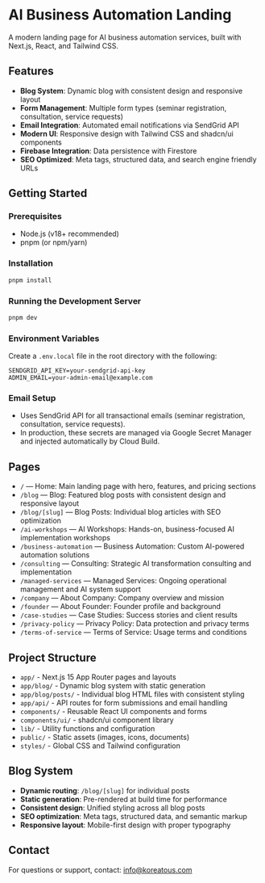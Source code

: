 # AI Business Automation Landing

A modern landing page for AI business automation services, built with Next.js, React, and Tailwind CSS.

## Features
- **Blog System**: Dynamic blog with consistent design and responsive layout
- **Form Management**: Multiple form types (seminar registration, consultation, service requests)
- **Email Integration**: Automated email notifications via SendGrid API
- **Modern UI**: Responsive design with Tailwind CSS and shadcn/ui components
- **Firebase Integration**: Data persistence with Firestore
- **SEO Optimized**: Meta tags, structured data, and search engine friendly URLs

## Getting Started

### Prerequisites
- Node.js (v18+ recommended)
- pnpm (or npm/yarn)

### Installation
```bash
pnpm install
```

### Running the Development Server
```bash
pnpm dev
```

### Environment Variables
Create a `.env.local` file in the root directory with the following:
```
SENDGRID_API_KEY=your-sendgrid-api-key
ADMIN_EMAIL=your-admin-email@example.com
```

### Email Setup
- Uses SendGrid API for all transactional emails (seminar registration, consultation, service requests).
- In production, these secrets are managed via Google Secret Manager and injected automatically by Cloud Build.

## Pages
- `/` — Home: Main landing page with hero, features, and pricing sections
- `/blog` — Blog: Featured blog posts with consistent design and responsive layout
- `/blog/[slug]` — Blog Posts: Individual blog articles with SEO optimization
- `/ai-workshops` — AI Workshops: Hands-on, business-focused AI implementation workshops
- `/business-automation` — Business Automation: Custom AI-powered automation solutions
- `/consulting` — Consulting: Strategic AI transformation consulting and implementation
- `/managed-services` — Managed Services: Ongoing operational management and AI system support
- `/company` — About Company: Company overview and mission
- `/founder` — About Founder: Founder profile and background
- `/case-studies` — Case Studies: Success stories and client results
- `/privacy-policy` — Privacy Policy: Data protection and privacy terms
- `/terms-of-service` — Terms of Service: Usage terms and conditions

## Project Structure
- `app/` - Next.js 15 App Router pages and layouts
- `app/blog/` - Dynamic blog system with static generation
- `app/blog/posts/` - Individual blog HTML files with consistent styling
- `app/api/` - API routes for form submissions and email handling
- `components/` - Reusable React UI components and forms
- `components/ui/` - shadcn/ui component library
- `lib/` - Utility functions and configuration
- `public/` - Static assets (images, icons, documents)
- `styles/` - Global CSS and Tailwind configuration

## Blog System
- **Dynamic routing**: `/blog/[slug]` for individual posts
- **Static generation**: Pre-rendered at build time for performance
- **Consistent design**: Unified styling across all blog posts
- **SEO optimization**: Meta tags, structured data, and semantic markup
- **Responsive layout**: Mobile-first design with proper typography

## Contact
For questions or support, contact: info@koreatous.com 